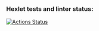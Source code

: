 ### Hexlet tests and linter status:
[![Actions Status](https://github.com/ndreyserg/java-project-61/actions/workflows/hexlet-check.yml/badge.svg)](https://github.com/ndreyserg/java-project-61/actions)